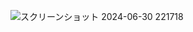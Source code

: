![スクリーンショット 2024-06-30 221718](https://github.com/yuzukq/CustomSabers-Eye-of-Horus/assets/109357821/2024f4e2-d005-4206-a15a-055bde45a1df)
